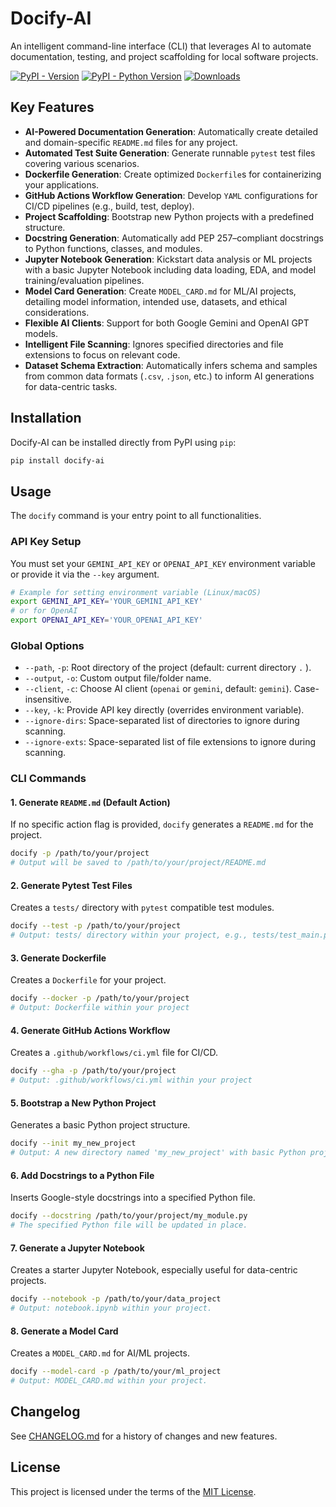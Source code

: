 # Docify-AI

An intelligent command-line interface (CLI) that leverages AI to automate documentation, testing, and project scaffolding for local software projects.

[![PyPI - Version](https://img.shields.io/pypi/v/docify-ai.svg?style=flat-square)](https://pypi.org/project/docify-ai/)
[![PyPI - Python Version](https://img.shields.io/pypi/pyversions/docify-ai.svg?style=flat-square)](https://pypi.org/project/docify-ai/)
[![Downloads](https://static.pepy.tech/badge/docify-ai)](https://pepy.tech/project/docify-ai)


## Key Features

*   **AI-Powered Documentation Generation**: Automatically create detailed and domain-specific `README.md` files for any project.
*   **Automated Test Suite Generation**: Generate runnable `pytest` test files covering various scenarios.
*   **Dockerfile Generation**: Create optimized `Dockerfile`s for containerizing your applications.
*   **GitHub Actions Workflow Generation**: Develop `YAML` configurations for CI/CD pipelines (e.g., build, test, deploy).
*   **Project Scaffolding**: Bootstrap new Python projects with a predefined structure.
*   **Docstring Generation**: Automatically add PEP 257–compliant docstrings to Python functions, classes, and modules.
*   **Jupyter Notebook Generation**: Kickstart data analysis or ML projects with a basic Jupyter Notebook including data loading, EDA, and model training/evaluation pipelines.
*   **Model Card Generation**: Create `MODEL_CARD.md` for ML/AI projects, detailing model information, intended use, datasets, and ethical considerations.
*   **Flexible AI Clients**: Support for both Google Gemini and OpenAI GPT models.
*   **Intelligent File Scanning**: Ignores specified directories and file extensions to focus on relevant code.
*   **Dataset Schema Extraction**: Automatically infers schema and samples from common data formats (`.csv`, `.json`, etc.) to inform AI generations for data-centric tasks.


## Installation

Docify-AI can be installed directly from PyPI using `pip`:

```bash
pip install docify-ai
```

## Usage

The `docify` command is your entry point to all functionalities.

### API Key Setup

You must set your `GEMINI_API_KEY` or `OPENAI_API_KEY` environment variable or provide it via the `--key` argument.

```bash
# Example for setting environment variable (Linux/macOS)
export GEMINI_API_KEY='YOUR_GEMINI_API_KEY'
# or for OpenAI
export OPENAI_API_KEY='YOUR_OPENAI_API_KEY'
```

### Global Options

*   `--path`, `-p`: Root directory of the project (default: current directory `.` ).
*   `--output`, `-o`: Custom output file/folder name.
*   `--client`, `-c`: Choose AI client (`openai` or `gemini`, default: `gemini`). Case-insensitive.
*   `--key`, `-k`: Provide API key directly (overrides environment variable).
*   `--ignore-dirs`: Space-separated list of directories to ignore during scanning.
*   `--ignore-exts`: Space-separated list of file extensions to ignore during scanning.

### CLI Commands

#### 1. Generate `README.md` (Default Action)

If no specific action flag is provided, `docify` generates a `README.md` for the project.

```bash
docify -p /path/to/your/project
# Output will be saved to /path/to/your/project/README.md
```

#### 2. Generate Pytest Test Files

Creates a `tests/` directory with `pytest` compatible test modules.

```bash
docify --test -p /path/to/your/project
# Output: tests/ directory within your project, e.g., tests/test_main.py
```

#### 3. Generate Dockerfile

Creates a `Dockerfile` for your project.

```bash
docify --docker -p /path/to/your/project
# Output: Dockerfile within your project
```

#### 4. Generate GitHub Actions Workflow

Creates a `.github/workflows/ci.yml` file for CI/CD.

```bash
docify --gha -p /path/to/your/project
# Output: .github/workflows/ci.yml within your project
```

#### 5. Bootstrap a New Python Project

Generates a basic Python project structure.

```bash
docify --init my_new_project
# Output: A new directory named 'my_new_project' with basic Python project files.
```

#### 6. Add Docstrings to a Python File

Inserts Google-style docstrings into a specified Python file.

```bash
docify --docstring /path/to/your/project/my_module.py
# The specified Python file will be updated in place.
```

#### 7. Generate a Jupyter Notebook

Creates a starter Jupyter Notebook, especially useful for data-centric projects.

```bash
docify --notebook -p /path/to/your/data_project
# Output: notebook.ipynb within your project.
```

#### 8. Generate a Model Card

Creates a `MODEL_CARD.md` for AI/ML projects.

```bash
docify --model-card -p /path/to/your/ml_project
# Output: MODEL_CARD.md within your project.
```

## Changelog

See [CHANGELOG.md](CHANGELOG.md) for a history of changes and new features.

## License

This project is licensed under the terms of the [MIT License](LICENSE).